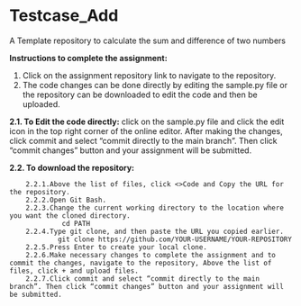 # Testcase_Add
A Template repository to calculate the sum and difference of two numbers

**Instructions to complete the assignment:**

1.	Click on the assignment repository link to navigate to the repository.
2.	The code changes can be done directly by editing the sample.py file or the repository can be downloaded to edit the code and then be uploaded.
   
   **2.1.	To Edit the code directly:** click on the sample.py file and click the edit icon in the top right corner of the online editor. After making the changes, click commit and select “commit directly to the main branch”. Then click “commit changes” button and your assignment will be submitted.
  
   **2.2.	To download the repository:**
   
        2.2.1.Above the list of files, click <>Code and Copy the URL for the repository. 
        2.2.2.Open Git Bash.
        2.2.3.Change the current working directory to the location where you want the cloned directory.
                 cd PATH 
        2.2.4.Type git clone, and then paste the URL you copied earlier.
                git clone https://github.com/YOUR-USERNAME/YOUR-REPOSITORY
        2.2.5.Press Enter to create your local clone.
        2.2.6.Make necessary changes to complete the assignment and to commit the changes, navigate to the repository, Above the list of files, click + and upload files.
        2.2.7.Click commit and select “commit directly to the main branch”. Then click “commit changes” button and your assignment will be submitted.
